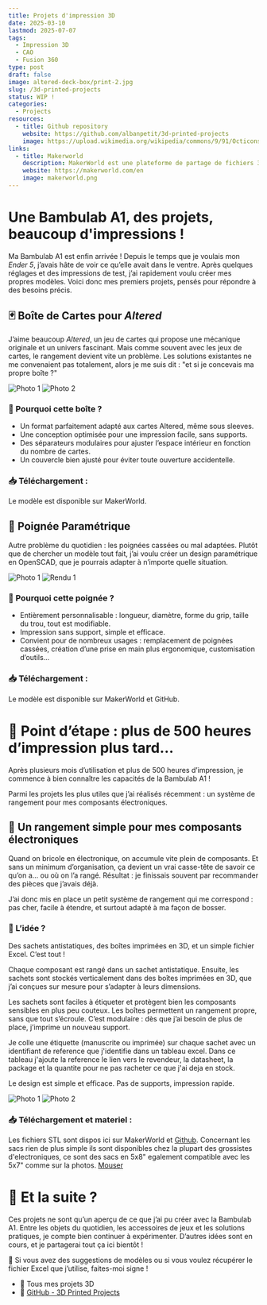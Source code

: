 ```yaml
---
title: Projets d'impression 3D
date: 2025-03-10
lastmod: 2025-07-07
tags:
  - Impression 3D
  - CAO
  - Fusion 360
type: post
draft: false
image: altered-deck-box/print-2.jpg
slug: /3d-printed-projects
status: WIP !
categories:
  - Projects
resources:
  - title: Github repository
    website: https://github.com/albanpetit/3d-printed-projects
    image: https://upload.wikimedia.org/wikipedia/commons/9/91/Octicons-mark-github.svg
links:
  - title: Makerworld
    description: MakerWorld est une plateforme de partage de fichiers 3D dédiée à l'impression 3D, similaire à Printables, Yeggi et Thingiverse, mais avec une orientation plus spécifique vers l'écosystème Bambu Lab.
    website: https://makerworld.com/en
    image: makerworld.png
---
```


# Une Bambulab A1, des projets, beaucoup d'impressions !

Ma Bambulab A1 est enfin arrivée ! Depuis le temps que je voulais mon *Ender 5*, j’avais hâte de voir ce qu’elle avait dans le ventre. Après quelques réglages et des impressions de test, j’ai rapidement voulu créer mes propres modèles. Voici donc mes premiers projets, pensés pour répondre à des besoins précis.

## 🃏 Boîte de Cartes pour *Altered*

J’aime beaucoup *Altered*, un jeu de cartes qui propose une mécanique originale et un univers fascinant. Mais comme souvent avec les jeux de cartes, le rangement devient vite un problème. Les solutions existantes ne me convenaient pas totalement, alors je me suis dit : "et si je concevais ma propre boîte ?"

![Photo 1](altered-deck-box/print-1.jpg) ![Photo 2](altered-deck-box/print-2.jpg)

### 🔹 Pourquoi cette boîte ?

- Un format parfaitement adapté aux cartes Altered, même sous sleeves.
- Une conception optimisée pour une impression facile, sans supports.
- Des séparateurs modulaires pour ajuster l’espace intérieur en fonction du nombre de cartes.
- Un couvercle bien ajusté pour éviter toute ouverture accidentelle.

### 📥 Téléchargement :

Le modèle est disponible sur MakerWorld.

## 🔧 Poignée Paramétrique

Autre problème du quotidien : les poignées cassées ou mal adaptées. Plutôt que de chercher un modèle tout fait, j’ai voulu créer un design paramétrique en OpenSCAD, que je pourrais adapter à n’importe quelle situation.

![Photo 1](customizable-handle/print-1.jpeg) ![Rendu 1](customizable-handle/render-2.jpg)

### 🔹 Pourquoi cette poignée ?

- Entièrement personnalisable : longueur, diamètre, forme du grip, taille du trou, tout est modifiable.
- Impression sans support, simple et efficace.
- Convient pour de nombreux usages : remplacement de poignées cassées, création d’une prise en main plus ergonomique, customisation d’outils…

### 📥 Téléchargement :

Le modèle est disponible sur MakerWorld et GitHub.

# 🧪 Point d’étape : plus de 500 heures d’impression plus tard…

Après plusieurs mois d’utilisation et plus de 500 heures d’impression, je commence à bien connaître les capacités de la Bambulab A1 !

Parmi les projets les plus utiles que j’ai réalisés récemment : un système de rangement pour mes composants électroniques.

## 🧰 Un rangement simple pour mes composants électroniques

Quand on bricole en électronique, on accumule vite plein de composants. Et sans un minimum d’organisation, ça devient un vrai casse-tête de savoir ce qu’on a… ou où on l’a rangé. Résultat : je finissais souvent par recommander des pièces que j’avais déjà.

J’ai donc mis en place un petit système de rangement qui me correspond : pas cher, facile à étendre, et surtout adapté à ma façon de bosser.

### 🔹 L’idée ?

Des sachets antistatiques, des boîtes imprimées en 3D, et un simple fichier Excel. C’est tout !

Chaque composant est rangé dans un sachet antistatique. Ensuite, les sachets sont stockés verticalement dans des boîtes imprimées en 3D, que j’ai conçues sur mesure pour s’adapter à leurs dimensions.

Les sachets sont faciles à étiqueter et protègent bien les composants sensibles en plus peu couteux.
Les boîtes permettent un rangement propre, sans que tout s’écroule.
C’est modulaire : dès que j’ai besoin de plus de place, j’imprime un nouveau support.

Je colle une étiquette (manuscrite ou imprimée) sur chaque sachet avec un identifiant de reference que j'identifie dans un tableau excel. Dans ce tableau j'ajoute la reference le lien vers le revendeur, la datasheet, la package et la quantite pour ne pas racheter ce que j'ai deja en stock.

Le design est simple et efficace. Pas de supports, impression rapide.

![Photo 1](electonic-components-storage/print-1.jpg) ![Photo 2](electonic-components-storage/bag-1.jpg)

### 📥 Téléchargement et materiel :

Les fichiers STL sont dispos ici sur MakerWorld et [Github](https://github.com/albanpetit/3d-printed-projects). Concernant les sacs rien de plus simple ils sont disponibles chez la plupart des grossistes d'electroniques, ce sont des sacs en 5x8" egalement compatible avec les 5x7" comme sur la photos. [Mouser](https://www.mouser.fr/ProductDetail/SCS/30058?qs=atelM%2FHH1ECEPEBWw31qNQ%3D%3D)

# 🚀 Et la suite ?

Ces projets ne sont qu’un aperçu de ce que j’ai pu créer avec la Bambulab A1. Entre les objets du quotidien, les accessoires de jeux et les solutions pratiques, je compte bien continuer à expérimenter. D’autres idées sont en cours, et je partagerai tout ça ici bientôt !

💬 Si vous avez des suggestions de modèles ou si vous voulez récupérer le fichier Excel que j’utilise, faites-moi signe !

- 🔗 Tous mes projets 3D
- 🔗 [GitHub - 3D Printed Projects](https://github.com/albanpetit/3d-printed-projects)